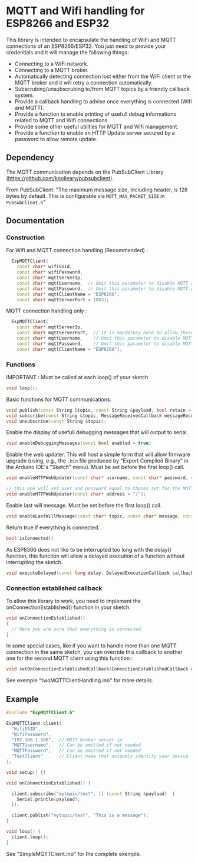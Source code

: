 # MQTT and Wifi handling for ESP8266 and ESP32

This library is intended to encapsulate the handling of WiFi and MQTT connections of an ESP8266/ESP32.
You just need to provide your credentials and it will manage the following things: 
- Connecting to a WiFi network.
- Connecting to a MQTT broker.
- Automatically detecting connection lost either from the WiFi client or the MQTT broker and it will retry a connection automatically.
- Subscrubing/unsubscrubing to/from MQTT topics by a friendly callback system.
- Provide a callback handling to advise once everything is connected (Wifi and MQTT).
- Provide a function to enable printing of usefull debug informations related to MQTT and Wifi connections.
- Provide some other useful utilities for MQTT and Wifi management.
- Provide a function to enable an HTTP Update server secured by a password to allow remote update.

## Dependency

The MQTT communication depends on the PubSubClient Library (https://github.com/knolleary/pubsubclient).

From PubSubClient:
"The maximum message size, including header, is 128 bytes by default. This is configurable via `MQTT_MAX_PACKET_SIZE` in `PubSubClient.h`"

## Documentation

### Construction

For Wifi and MQTT connection handling (Recommended) :
```c++
  EspMQTTClient(
    const char* wifiSsid,
    const char* wifiPassword,
    const char* mqttServerIp,
    const char* mqttUsername,  // Omit this parameter to disable MQTT authentification
    const char* mqttPassword,  // Omit this parameter to disable MQTT authentification
    const char* mqttClientName = "ESP8266",
    const short mqttServerPort = 1883);
```

MQTT connection handling only :
```c++
  EspMQTTClient(
    const char* mqttServerIp,
    const short mqttServerPort,  // It is mandatory here to allow these constructors to be distinct from thoses with the Wifi handling parameters
    const char* mqttUsername,    // Omit this parameter to disable MQTT authentification
    const char* mqttPassword,    // Omit this parameter to disable MQTT authentification
    const char* mqttClientName = "ESP8266");
```

### Functions

IMPORTANT : Must be called at each loop() of your sketch
```c++
void loop();
```

Basic functions for MQTT communications.
```c++
void publish(const String &topic, const String &payload, bool retain = false);
void subscribe(const String &topic, MessageReceivedCallback messageReceivedCallback);
void unsubscribe(const String &topic);
```

Enable the display of usefull debugging messages that will output to serial.
```c++
void enableDebuggingMessages(const bool enabled = true)
```

Enable the web updater. This will host a simple form that will allow firmware upgrade (using, e.g., the `.bin` file produced by "Export Compiled Binary" in the Arduino IDE's "Sketch" menu). Must be set before the first loop() call.
```c++
void enableHTTPWebUpdater(const char* username, const char* password, const char* address = "/");

// this one will set user and password equal to thoses set for the MQTT connection.
void enableHTTPWebUpdater(const char* address = "/");
```

Enable last will message. Must be set before the first loop() call.
```c++
void enableLastWillMessage(const char* topic, const char* message, const bool retain = false);
```

Return true if everything is connected.
```c++
bool isConnected() 
```

As ESP8366 does not like to be interrupted too long with the delay() function, this function will allow a delayed execution of a function without interrupting the sketch.
```c++
void executeDelayed(const long delay, DelayedExecutionCallback callback);
```

### Connection established callback

To allow this library to work, you need to implement the onConnectionEstablished() function in your sketch.

```c++
void onConnectionEstablished()
{
  // Here you are sure that everything is connected.
}
```

In some special cases, like if you want to handle more than one MQTT connection in the same sketch, you can override this callback to another one for the second MQTT client using this function : 
```c++
void setOnConnectionEstablishedCallback(ConnectionEstablishedCallback callback);
```
See exemple "twoMQTTClientHandling.ino" for more details.

## Example

```c++
#include "EspMQTTClient.h"

EspMQTTClient client(
  "WifiSSID",
  "WifiPassword",
  "192.168.1.100",  // MQTT Broker server ip
  "MQTTUsername",   // Can be omitted if not needed
  "MQTTPassword",   // Can be omitted if not needed
  "TestClient"      // Client name that uniquely identify your device
);

void setup() {}

void onConnectionEstablished() {

  client.subscribe("mytopic/test", [] (const String &payload)  {
    Serial.println(payload);
  });

  client.publish("mytopic/test", "This is a message");
}

void loop() {
  client.loop();
}
```

See "SimpleMQTTClient.ino" for the complete exemple.
